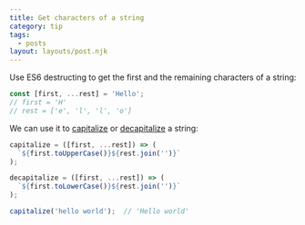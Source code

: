 ```yaml
---
title: Get characters of a string
category: tip
tags:
  - posts
layout: layouts/post.njk
---
```


Use ES6 destructing to get the first and the remaining characters of a string:

```js
const [first, ...rest] = 'Hello';
// first = 'H'
// rest = ['e', 'l', 'l', 'o'] 
```

We can use it to [capitalize](https://1loc.dev/#capitalize-a-string) or [decapitalize](https://1loc.dev/#decapitalize-a-string) a string:

```js
capitalize = ([first, ...rest]) => (
  `${first.toUpperCase()}${rest.join('')}`
);

decapitalize = ([first, ...rest]) => (
  `${first.toLowerCase()}${rest.join('')}`
);

capitalize('hello world');  // 'Hello world'
```